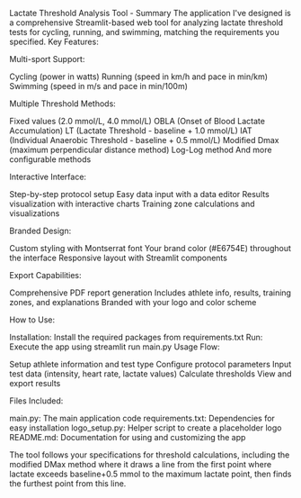 Lactate Threshold Analysis Tool - Summary
The application I've designed is a comprehensive Streamlit-based web tool for analyzing lactate threshold tests for cycling, running, and swimming, matching the requirements you specified.
Key Features:

Multi-sport Support:

Cycling (power in watts)
Running (speed in km/h and pace in min/km)
Swimming (speed in m/s and pace in min/100m)


Multiple Threshold Methods:

Fixed values (2.0 mmol/L, 4.0 mmol/L)
OBLA (Onset of Blood Lactate Accumulation)
LT (Lactate Threshold - baseline + 1.0 mmol/L)
IAT (Individual Anaerobic Threshold - baseline + 0.5 mmol/L)
Modified Dmax (maximum perpendicular distance method)
Log-Log method
And more configurable methods


Interactive Interface:

Step-by-step protocol setup
Easy data input with a data editor
Results visualization with interactive charts
Training zone calculations and visualizations


Branded Design:

Custom styling with Montserrat font
Your brand color (#E6754E) throughout the interface
Responsive layout with Streamlit components


Export Capabilities:

Comprehensive PDF report generation
Includes athlete info, results, training zones, and explanations
Branded with your logo and color scheme



How to Use:

Installation: Install the required packages from requirements.txt
Run: Execute the app using streamlit run main.py
Usage Flow:

Setup athlete information and test type
Configure protocol parameters
Input test data (intensity, heart rate, lactate values)
Calculate thresholds
View and export results



Files Included:

main.py: The main application code
requirements.txt: Dependencies for easy installation
logo_setup.py: Helper script to create a placeholder logo
README.md: Documentation for using and customizing the app

The tool follows your specifications for threshold calculations, including the modified DMax method where it draws a line from the first point where lactate exceeds baseline+0.5 mmol to the maximum lactate point, then finds the furthest point from this line.